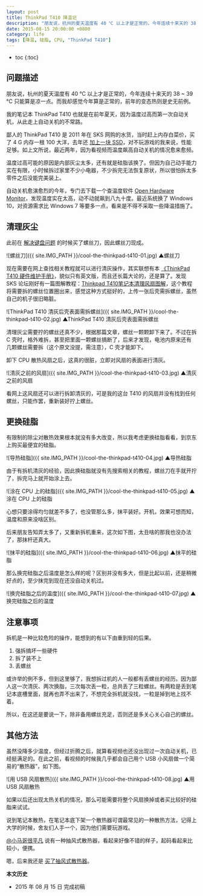 ```yaml
---
layout: post
title: ThinkPad T410 降温记
description: "朋友说，杭州的夏天温度有 40 ℃ 以上才是正常的，今年连续十来天的 38 ~ 39 ℃ 只能算是凉一点。而我却感觉今年算是正常的，前年的变态热则是史无前例。"
date: 2015-08-15 20:00:00 +0800
category: life
tags: [降温, 硅脂, CPU, "ThinkPad T410"]
---
```


* toc
{:toc}

## 问题描述

朋友说，杭州的夏天温度有 40 ℃ 以上才是正常的，今年连续十来天的 38 ~ 39 ℃ 只能算是凉一点。而我却感觉今年算是正常的，前年的变态热则是史无前例。

我的笔记本 ThinkPad T410 也就是在前年夏天，因为温度过高而第一次自动关机，从此走上自动关机的不常路。

鄙人的 ThinkPad T410 是 2011 年在 SKS 网购的水货，当时赶上内存白菜价，买了 4 G 内存一根 100 大洋，去年还 [加上一块 SSD](/ssd.html)，对不玩游戏的我来说，性能足够。如上文所说，最近两年，因为看视频而温度飙高自动关机的情况愈来愈频。

温度过高可能的原因是内部灰尘太多，还有就是硅脂该换了。但因为自己动手能力实在有限，小时候拆过家里不少小电器，不少拆完无法恢复原状，所以很怕拆太多零件之后没能完美装上。

自动关机愈演愈烈的今年，专门去下载一个查温度软件 [Open Hardware Monitor](http://openhardwaremonitor.org/)，发现温度实在太高，动不动就飙到八九十度。最近系统换了 Windows 10，对资源需求比 Windows 7 等要多一点，看来是不得不采取一些降温措施了。

## 清理灰尘

此前在 [解决键盘问题](/the-keyboard-problem-with-thinkpad-t410.html) 的时候买了螺丝刀，因此螺丝刀现成。

![螺丝刀]({{ site.IMG_PATH }}/cool-the-thinkpad-t410-01.jpg)
▲螺丝刀

现在需要在网上查找相关教程就可以进行清灰操作，其实联想有本 [《ThinkPad T410 硬件维护手册》](http://download.lenovo.com/ibmdl/pub/pc/pccbbs/mobiles_pdf/63y0535.pdf)，貌似只有英文版，而且还长篇大论的，还是算了。发现 SKS 论坛刚好有一篇图解教程：[Thinkpad T410笔记本清理风扇图解](http://bbs.friendeye.com/viewthread.php?tid=187705)，这个教程将需要拆的螺丝位置圈出来，感觉这种方式挺好的，上传一张后壳需拆螺丝，虽然自己的机子很旧略脏。

![ThinkPad T410 清灰后壳表面需拆螺丝]({{ site.IMG_PATH }}/cool-the-thinkpad-t410-02.jpg)
▲ThinkPad T410 清灰后壳表面需拆螺丝

清理灰尘需要拧的螺丝还真不少，根据那篇文章，螺丝一颗颗卸下来了。不过在拆 C 壳时，格外难拆，甚至把里面一颗螺丝搞断了，后来才发现，电池内原来还有几颗螺丝需要拆（这个原文没提，需注意），C 壳才能卸下。

卸下 CPU 散热风扇之后，这真的很脏，立即对风扇的表面进行清灰。

![清灰之前的风扇]({{ site.IMG_PATH }}/cool-the-thinkpad-t410-03.jpg)
▲清灰之前的风扇

看网上这风扇还可以进行拆卸清灰的，可是我的这台 T410 的风扇并没有找到任何螺丝，只能作罢，重新装好拧上螺丝。

## 更换硅脂

有限制的除尘对散热效果根本就没有多大改变，所以我考虑更换硅脂看看，到京东上购买最便宜的硅脂。

![导热硅脂]({{ site.IMG_PATH }}/cool-the-thinkpad-t410-04.jpg)
▲导热硅脂

由于有拆机清灰的经验，因此换硅脂就没有先搜索相关的教程，螺丝刀在手就开拧了，拆完马上就开始涂上去。

![涂在 CPU 上的硅脂]({{ site.IMG_PATH }}/cool-the-thinkpad-t410-05.jpg)
▲涂在 CPU 上的硅脂

心想只要涂得均匀就差不多了，也没管那么多，抹平装好。开机，效果可想而知，温度和原来没啥区别。

后来朋友告知弄太多了，又重新拆机重来，这次如下图，太丑啥的那我也没办法了，那抹杆还真大。

![抹平的硅脂]({{ site.IMG_PATH }}/cool-the-thinkpad-t410-06.jpg)
▲抹平的硅脂

那么换完硅脂之后温度是怎么样的呢？区别并没有多大，但是比起以前，还是稍微好点的，至少抹完到现在还没自动关机过。

![换完硅脂之后的温度]({{ site.IMG_PATH }}/cool-the-thinkpad-t410-07.jpg)
▲换完硅脂之后的温度

## 注意事项

拆机是一种比较危险的操作，能想到的有以下由重到轻的后果。

1. 强拆搞坏一些硬件
2. 拆了装不上
3. 丢螺丝

或许举的例不多，但到这里够了，我想拆过机的人一般都有丢螺丝的经历。因为鄙人这一次清灰、两次换脂，三次每次丢一粒，总共丢了三粒螺丝。有两粒是丢到笔记本底槽里面，就再也弄不出来了，不想完全拆机就没找，一粒是掉到地上找不着。

所以，在这还是要说一下，除非备用螺丝充足，否则还是多关心关心自己的螺丝。

## 其他方法

虽然没降多少温度，但经过折腾之后，就算看视频也还没出现过一次自动关机，已经挺满足的。在此之前，看视频的时候我几乎都会自己用个 USB 小风扇做一个简易的“散热器”，如下图。

![用 USB 风扇散热]({{ site.IMG_PATH }}/cool-the-thinkpad-t410-08.jpg)
▲用 USB 风扇散热

如果以后还出现太热关机的情况，那么可能需要将整个风扇换掉或者买比较好的硅脂来试试。

说到笔记本散热，在笔记本底下架一个散热器可谓最常见的一种散热方法，记得上大学的时候，舍友们人手一个，因为他们需要玩游戏。

[@小马哥很平凡](http://www.makiller.com/) 说有一种抽风式散热器，看起来好像不错的样子，起码看起来比较小，便携。

嗯，后来我还是 [买了抽风式散热器](/bluster-009-vento.html)。

**本文历史**

* 2015 年 08 月 15 日 完成初稿
